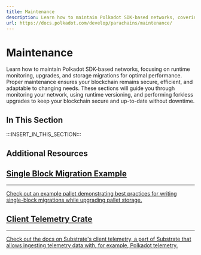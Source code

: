 ```yaml
---
title: Maintenance
description: Learn how to maintain Polkadot SDK-based networks, covering runtime monitoring, upgrades, and storage migrations for optimal blockchain performance.
url: https://docs.polkadot.com/develop/parachains/maintenance/
---
```


# Maintenance

Learn how to maintain Polkadot SDK-based networks, focusing on runtime monitoring, upgrades, and storage migrations for optimal performance. Proper maintenance ensures your blockchain remains secure, efficient, and adaptable to changing needs. These sections will guide you through monitoring your network, using runtime versioning, and performing forkless upgrades to keep your blockchain secure and up-to-date without downtime.

## In This Section

:::INSERT_IN_THIS_SECTION:::

## Additional Resources

<div class="subsection-wrapper">
  <div class="card">
    <a href="https://paritytech.github.io/polkadot-sdk/master/pallet_example_single_block_migrations/index.html" target="_blank">
      <h2 class="title">Single Block Migration Example</h2>
      <hr>
      <p class="description">Check out an example pallet demonstrating best practices for writing single-block migrations while upgrading pallet storage.</p>
    </a>
  </div>
  <div class="card">
    <a href="https://paritytech.github.io/polkadot-sdk/master/pallet_example_single_block_migrations/index.html" target="_blank">
      <h2 class="title">Client Telemetry Crate</h2>
      <hr>
      <p class="description">Check out the docs on Substrate's client telemetry, a part of Substrate that allows ingesting telemetry data with, for example, Polkadot telemetry.</p>
    </a>
  </div>
</div>

